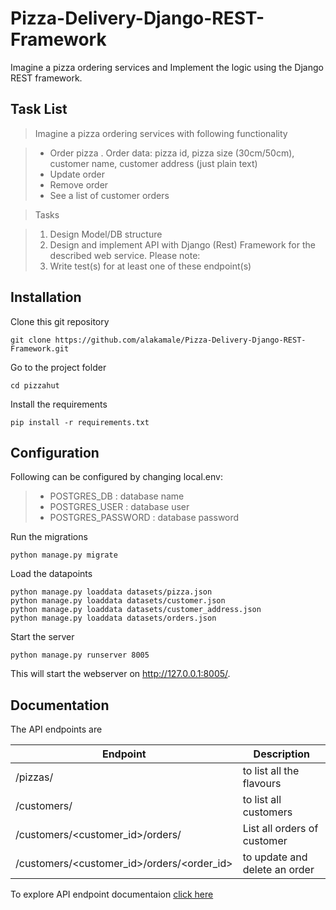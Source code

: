 # Pizza-Delivery-Django-REST-Framework
Imagine a pizza ordering services and Implement the logic using the Django REST framework.

## Task List
>Imagine a pizza ordering services with following functionality

>- Order pizza . Order data: pizza id, pizza size (30cm/50cm), customer name, customer address (just plain text)
>- Update order
>- Remove order
>- See a list of customer orders

>Tasks

>1. Design Model/DB structure
>2. Design and implement API with Django (Rest) Framework for the described web service. Please note:
>3. Write test(s) for at least one of these endpoint(s)

## Installation
Clone this git repository
```
git clone https://github.com/alakamale/Pizza-Delivery-Django-REST-Framework.git
```
Go to the project folder
```
cd pizzahut
```
Install the requirements
```
pip install -r requirements.txt
```
## Configuration
Following can be configured by changing local.env:
>- POSTGRES_DB : database name
>- POSTGRES_USER : database user 
>- POSTGRES_PASSWORD : database password

Run the migrations
```
python manage.py migrate
```
Load the datapoints
```
python manage.py loaddata datasets/pizza.json
python manage.py loaddata datasets/customer.json
python manage.py loaddata datasets/customer_address.json
python manage.py loaddata datasets/orders.json
```
Start the server
```
python manage.py runserver 8005
```
This will start the webserver on http://127.0.0.1:8005/.
## Documentation
The API endpoints are

| Endpoint   | Description |
|------------|-----------|
| /pizzas/ | to list all the flavours|
| /customers/ | to list all customers |
| /customers/<customer_id>/orders/ | List all orders of customer |
| /customers/<customer_id>/orders/<order_id> | to update and delete an order |

To explore API endpoint documentaion [click here](https://documenter.getpostman.com/view/9384645/SW18wuw6?version=latest)
